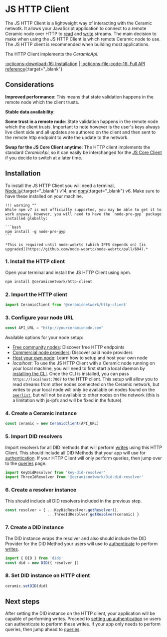# JS HTTP Client
The JS HTTP Client is a lightweight way of interacting with the Ceramic netwotk. It allows your JavaScript application to connect to a remote Ceramic node over HTTP to [read]() and [write]() streams. The main decision to make when using the JS HTTP Client is which remote Ceramic node to use. The JS HTTP client is recommended when building most applications.

The HTTP Client implements the *CeramicApi*.

[:octicons-download-16: Installation](#installation) | [:octicons-file-code-16: Full API reference](https://developers.ceramic.network/reference/typescript/classes/_ceramicnetwork_http_client.ceramicclient.html){:target="_blank"}

## **Considerations**

**Improved performance**: This means that state validation happens in the remote node which the client trusts. 

**Stable data availability**:

**Some trust in a remote node**: State validation happens in the remote node which the client trusts. Important to note however is the user's keys always live client side and all updates are authored on the client and then sent to the remote http endpoint to write the update to the network.

**Swap for the JS Core Client anytime**: The HTTP client implements the standard *CeramicApi*, so it can easily be interchanged for the [JS Core Client]() if you decide to switch at a later time.

## **Installation**

To install the JS HTTP Client you will need a terminal, [Node.js](https://nodejs.org/en/){:target="_blank"} v14, and [npm](https://www.npmjs.com/get-npm){:target="_blank"} v6. Make sure to have these installed on your machine.

    !!! warning ""
    While npm v7 is not officially supported, you may be able to get it to work anyway. However, you will need to have the `node-pre-gyp` package installed globally:
    
    ```bash
    npm install -g node-pre-gyp
    ```
    
    *This is required until node-webrtc (which IPFS depends on) [is upgraded](https://github.com/node-webrtc/node-webrtc/pull/694).*

### 1. Install the HTTP client
Open your terminal and install the JS HTTP Client using npm.

``` bash
npm install @ceramicnetwork/http-client
```

### 2. Import the HTTP client

``` javascript
import CeramicClient from '@ceramicnetwork/http-client'
```

### 3. Configure your node URL

``` javascript
const API_URL = "http://yourceramicnode.com"
```

Available options for your node setup:

- [Free community nodes](../tools/hosted-nodes/community-nodes.md): Discover free HTTP endpoints
- [Commercial node providers](../tools/hosted-nodes/node-providers.md): Discover paid node providers
- [Host your own node](../run/nodes.md): Learn how to setup and host your own node
- *localhost*: To use the JS HTTP Client with a Ceramic node running on your local machine, you will need to first start a local daemon by [installing the CLI](). Once the CLI is installed, you can pass `https://localhost:7007` to the HTTP client. This setup will allow you to read streams from other nodes connected on the Ceramic network, but writes to your local node will only be available on nodes found on the [`peerlist`](https://github.com/ceramicnetwork/peerlist/blob/main/testnet-clay.json), but will not be available to other nodes on the network (this is a limitation with js-ipfs and will be fixed in the future).

### 4. Create a Ceramic instance

``` javascript
const ceramic = new CeramicClient(API_URL)
```

### 5. Import DID resolvers
Import resolvers for all DID methods that will perform [writes]() using this HTTP Client. This should include all DID Methods that your app will use for [authentication](). If your HTTP Client will only perform queries, then jump over to the [queries]() page.

``` javascript
import KeyDidResolver from 'key-did-resolver'
import ThreeIdResolver from '@ceramicnetwork/3id-did-resolver'
```

### 6. Create a resolver instance
This should include all DID resolvers included in the previous step.

``` javascript
const resolver = { ...KeyDidResolver.getResolver(),
                   ...ThreeIdResolver.getResolver(ceramic) }
```

### 7. Create a DID instance
The DID instance wraps the resolver and also should include the DID Provider for the DID Method your users will use to [authenticate]() to perform [writes]().

``` javascript
import { DID } from 'dids'
const did = new DID({ resolver })
```

### 8. Set DID instance on HTTP client

``` javascript
ceramic.setDID(did)
```

## **Next steps**
After setting the DID instance on the HTTP client, your application will be capable of performing writes. Proceed to [setting up authentication]() so users can authenticate to perform these writes. If your app only needs to perform queries, then jump ahead to [queries]().


</br>
</br>
</br>
